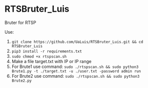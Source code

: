 # RTSBruter_Luis
Bruter for RTSP

Use:

1. ```git clone https://github.com/UaLuis/RTSBruter_Luis.git && cd RTSBruter_Luis```
2. ```pip3 install -r requirements.txt```
3. ```sudo chmod +x rtspscan.sh```
4. Make a file target.txt with IP or IP range
5. For Brute1 use command: ```sudo ./rtspscan.sh && sudo python3 Brute1.py -t ./target.txt -u ./user.txt -password admin run```
6. For Brute2 use command: ```sudo ./rtspscan.sh && sudo python3 Brute2.py```
